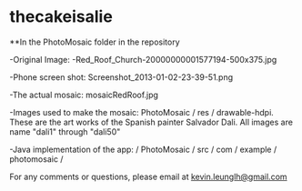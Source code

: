 thecakeisalie
=============
**In the PhotoMosaic folder in the repository

-Original Image: -Red_Roof_Church-20000000001577194-500x375.jpg

-Phone screen shot: Screenshot_2013-01-02-23-39-51.png

-The actual mosaic: mosaicRedRoof.jpg

-Images used to make the mosaic:  PhotoMosaic / res / drawable-hdpi. These are the art works of the Spanish painter
 Salvador Dali.  All images are name "dali1" through "dali50"

-Java implementation of the app: / PhotoMosaic / src / com / example / photomosaic /

For any comments or questions, please email at kevin.leunglh@gmail.com
